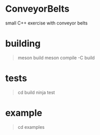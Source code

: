 # ConveyorBelts
small C++ exercise with conveyor belts

# building
> meson build
> meson compile -C build

# tests
> cd build
> ninja test

# example
> cd examples
